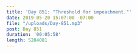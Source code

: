 ```yaml
---
title: 'Day 851: "Threshold for impeachment."'
date: 2019-05-20 15:07:00 -07:00
file: "/uploads/Day-851.mp3"
post: Day 851
duration: '00:05:58'
length: 5284081
---
```


